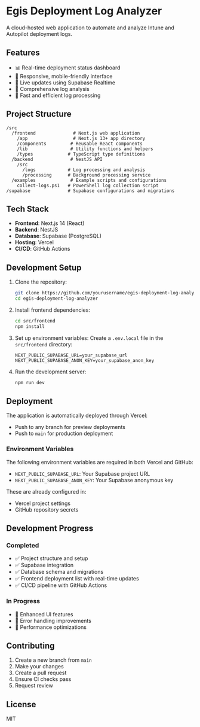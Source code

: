 # Egis Deployment Log Analyzer

A cloud-hosted web application to automate and analyze Intune and Autopilot deployment logs.

## Features

- 📊 Real-time deployment status dashboard
- 📱 Responsive, mobile-friendly interface
- 🔄 Live updates using Supabase Realtime
- 📝 Comprehensive log analysis
- 🚀 Fast and efficient log processing

## Project Structure

```
/src
  /frontend              # Next.js web application
    /app                 # Next.js 13+ app directory
    /components         # Reusable React components
    /lib                # Utility functions and helpers
    /types             # TypeScript type definitions
  /backend              # NestJS API
    /src
      /logs            # Log processing and analysis
      /processing      # Background processing service
  /examples             # Example scripts and configurations
    collect-logs.ps1   # PowerShell log collection script
/supabase              # Supabase configurations and migrations
```

## Tech Stack

- **Frontend**: Next.js 14 (React)
- **Backend**: NestJS
- **Database**: Supabase (PostgreSQL)
- **Hosting**: Vercel
- **CI/CD**: GitHub Actions

## Development Setup

1. Clone the repository:
   ```bash
   git clone https://github.com/yourusername/egis-deployment-log-analyzer.git
   cd egis-deployment-log-analyzer
   ```

2. Install frontend dependencies:
   ```bash
   cd src/frontend
   npm install
   ```

3. Set up environment variables:
   Create a `.env.local` file in the `src/frontend` directory:
   ```
   NEXT_PUBLIC_SUPABASE_URL=your_supabase_url
   NEXT_PUBLIC_SUPABASE_ANON_KEY=your_supabase_anon_key
   ```

4. Run the development server:
   ```bash
   npm run dev
   ```

## Deployment

The application is automatically deployed through Vercel:

- Push to any branch for preview deployments
- Push to `main` for production deployment

### Environment Variables

The following environment variables are required in both Vercel and GitHub:

- `NEXT_PUBLIC_SUPABASE_URL`: Your Supabase project URL
- `NEXT_PUBLIC_SUPABASE_ANON_KEY`: Your Supabase anonymous key

These are already configured in:
- Vercel project settings
- GitHub repository secrets

## Development Progress

### Completed
- ✅ Project structure and setup
- ✅ Supabase integration
- ✅ Database schema and migrations
- ✅ Frontend deployment list with real-time updates
- ✅ CI/CD pipeline with GitHub Actions

### In Progress
- 🔄 Enhanced UI features
- 🔄 Error handling improvements
- 🔄 Performance optimizations

## Contributing

1. Create a new branch from `main`
2. Make your changes
3. Create a pull request
4. Ensure CI checks pass
5. Request review

## License

MIT
